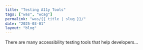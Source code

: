 ```yaml
---
title: "Testing A11y Tools"
tags: ["was", "wcag"]
permalink: "was/{{ title | slug }}/"
date: "2025-03-01"
layout: "blog"
---
```


There are many accessibility testing tools that help developers...
